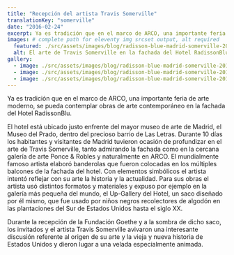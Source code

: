 ```yaml
---
title: "Recepción del artista Travis Somerville"
translationKey: "somerville"
date: "2016-02-24"
excerpt: Ya es tradición que en el marco de ARCO, una importante feria de arte moderno, se pueda contemplar obras de arte contemporáneo en la fachada del Hotel RadissonBlu.
images: # complete path for eleventy img srcset output, alt required
  featured: ./src/assets/images/blog/radisson-blue-madrid-somerville-2016-09.jpg
  alt: El arte de Travis Somerville en la fachada del Hotel RadissonBlu
gallery:
  - image: ./src/assets/images/blog/radisson-blue-madrid-somerville-2016-01.jpg
  - image: ./src/assets/images/blog/radisson-blue-madrid-somerville-2016-06.jpg
  - image: ./src/assets/images/blog/radisson-blue-madrid-somerville-2016-07.jpg
---
```


Ya es tradición que en el marco de ARCO, una importante feria de arte moderno, se pueda contemplar obras de arte contemporáneo en la fachada del Hotel RadissonBlu.

El hotel está ubicado justo enfrente del mayor museo de arte de Madrid, el Museo del Prado, dentro del precioso barrio de Las Letras. Durante 10 días los habitantes y visitantes de Madrid tuvieron ocasión de profundizar en el arte de Travis Somerville, tanto admirando la fachada como en la cercana galería de arte Ponce & Robles y naturalmente en ARCO. El mundialmente famoso artista elaboró banderolas que fueron colocadas en los múltiples balcones de la fachada del hotel. Con elementos simbólicos el artista intentó reflejar con su arte la historia y la actualidad. Para sus obras el artista usó distintos formatos y materiales y expuso por ejemplo en la galería más pequeña del mundo, el Up-Gallery del Hotel, un saco diseñado por él mismo, que fue usado por niños negros recolectores de algodón en las plantaciones del Sur de Estados Unidos hasta el siglo XX.

Durante la recepción de la Fundación Goethe y a la sombra de dicho saco, los invitados y el artista Travis Somerville avivaron una interesante discusión referente al origen de su arte y la vieja y nueva historia de Estados Unidos y dieron lugar a una velada especialmente animada.
